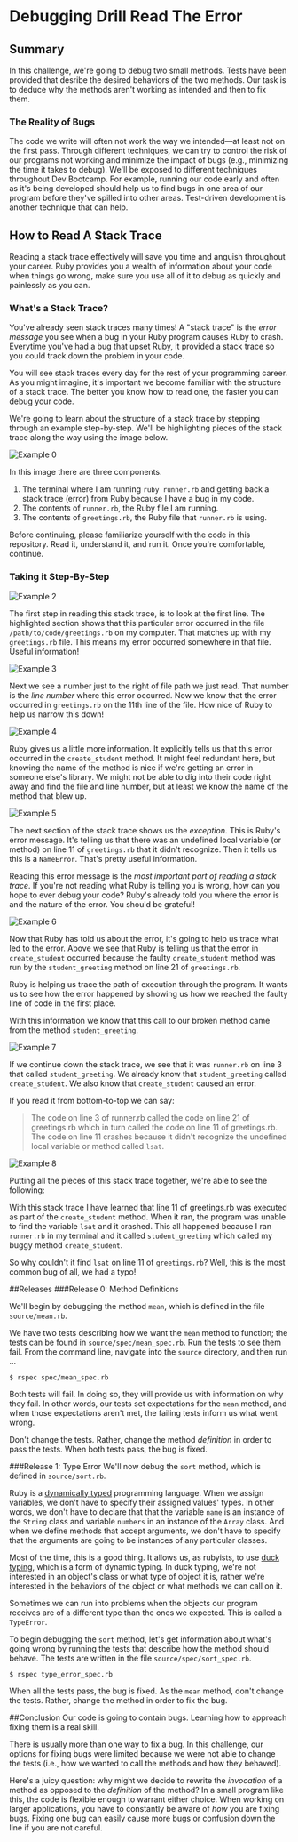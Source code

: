 # Debugging Drill Read The Error

## Summary
In this challenge, we're going to debug two small methods.  Tests have been provided that desribe the desired behaviors of the two methods.  Our task is to deduce why the methods aren't working as intended and then to fix them.

### The Reality of Bugs
The code we write will often not work the way we intended—at least not on the first pass.  Through different techniques, we can try to control the risk of our programs not working and minimize the impact of bugs (e.g., minimizing the time it takes to debug).  We'll be exposed to different techniques throughout Dev Bootcamp.  For example, running our code early and often as it's being developed should help us to find bugs in one area of our program before they've spilled into other areas.  Test-driven development is another technique that can help.


## How to Read A Stack Trace

Reading a stack trace effectively will save you time and anguish throughout your career. Ruby provides you a wealth of information about your code when things go wrong, make sure you use all of it to debug as quickly and painlessly as you can.

### What's a Stack Trace?
You've already seen stack traces many times!  A "stack trace" is the _error message_ you see when a bug in your Ruby program causes Ruby to crash. Everytime you've had a bug that upset Ruby, it provided a stack trace so you could track down the problem in your code.

You will see stack traces every day for the rest of your programming career. As you might imagine, it's important we become familiar with the structure of a stack trace. The better you know how to read one, the faster you can debug your code.

We're going to learn about the structure of a stack trace by stepping through an example step-by-step. We'll be highlighting pieces of the stack trace along the way using the image below.

![Example 0](./assets/slides/canvas-0.png)

In this image there are three components.

 1. The terminal where I am running `ruby runner.rb` and getting back a stack trace (error) from Ruby because I have a bug in my code.
 2. The contents of `runner.rb`, the Ruby file I am running.
 3. The contents of `greetings.rb`, the Ruby file that `runner.rb` is using.


Before continuing, please familiarize yourself with the code in this repository. Read it, understand it, and run it. Once you're comfortable,  continue.

### Taking it Step-By-Step


![Example 2](./assets/slides/canvas-2.png)

The first step in reading this stack trace, is to look at the first line. The highlighted section shows that this particular error occurred in the file `/path/to/code/greetings.rb` on my computer. That matches up with my `greetings.rb` file. This means my error occurred somewhere in that file. Useful information!

![Example 3](./assets/slides/canvas-3.png)

Next we see a number just to the right of file path we just read. That number is the _line number_ where this error occurred. Now we know that the error occurred in `greetings.rb` on the 11th line of the file. How nice of Ruby to help us narrow this down!

![Example 4](./assets/slides/canvas-4.png)

Ruby gives us a little more information. It explicitly tells us that this error occurred in the `create_student` method. It might feel redundant here, but knowing the name of the method is nice if we're getting an error in someone else's library. We might not be able to dig into their code right away and find the file and line number, but at least we know the name of the method that blew up.

![Example 5](./assets/slides/canvas-5.png)

The next section of the stack trace shows us the _exception_. This is Ruby's error message. It's telling us that there was an undefined local variable (or method) on line 11 of `greetings.rb` that it didn't recognize. Then it tells us this is a `NameError`. That's pretty useful information.

Reading this error message is the _most important part of reading a stack trace_. If you're not reading what Ruby is telling you is wrong, how can you hope to ever debug your code? Ruby's already told you where the error is and the nature of the error. You should be grateful!


![Example 6](./assets/slides/canvas-6.png)


Now that Ruby has told us about the error, it's going to help us trace what led to the error. Above we see that Ruby is telling us that the error in `create_student` occurred because the faulty `create_student` method was run by the `student_greeting` method on line 21 of `greetings.rb`.

Ruby is helping us trace the path of execution through the program. It wants us to see how the error happened by showing us how we reached the faulty line of code in the first place.

With this information we know that this call to our broken method came from the method `student_greeting`.

![Example 7](./assets/slides/canvas-7.png)

If we continue down the stack trace, we see that it was `runner.rb` on line 3 that called `student_greeting`. We already know that `student_greeting` called `create_student`. We also know that `create_student` caused an error.

If you read it from bottom-to-top we can say:

> The code on line 3 of runner.rb called the code on line 21 of greetings.rb which in turn called the code on line 11 of greetings.rb. The code on line 11 crashes because it didn't recognize the undefined local variable or method called `lsat`.


![Example 8](./assets/slides/canvas-8.png)

Putting all the pieces of this stack trace together, we're able to see the following:

With this stack trace I have learned that line 11 of greetings.rb was executed as part of the `create_student` method. When it ran, the program was unable to find the variable `lsat` and it crashed. This all happened because I ran `runner.rb` in my terminal and it called `student_greeting` which called my buggy method `create_student`.

So why couldn't it find `lsat` on line 11 of `greetings.rb`? Well, this is the most common bug of all, we had a typo!

##Releases
###Release 0: Method Definitions

We'll begin by debugging the method `mean`, which is defined in the file `source/mean.rb`.

We have two tests describing how we want the `mean` method to function; the tests can be found in `source/spec/mean_spec.rb`. Run the tests to see them fail.  From the command line, navigate into the `source` directory, and then run ...

```
$ rspec spec/mean_spec.rb
```

Both tests will fail.  In doing so, they will provide us with information on why they fail.  In other words, our tests set expectations for the `mean` method, and when those expectations aren't met, the failing tests inform us what went wrong.

Don't change the tests.  Rather, change the method *definition* in order to pass the tests.  When both tests pass, the bug is fixed.


###Release 1: Type Error
We'll now debug the `sort` method, which is defined in `source/sort.rb`.

Ruby is a [dynamically typed](http://en.wikipedia.org/wiki/Type_system#Dynamic_typing) programming language.  When we assign variables, we don't have to specify their assigned values' types.  In other words, we don't have to declare that that the variable `name` is an instance of the `String` class and variable `numbers` in an instance of the `Array` class.  And when we define methods that accept arguments, we don't have to specify that the arguments are going to be instances of any particular classes.

Most of the time, this is a good thing.  It allows us, as rubyists, to use [duck typing](http://en.wikipedia.org/wiki/Duck_typing#In_Ruby), which is a form of dynamic typing.  In duck typing, we're not interested in an object's class or what type of object it is, rather we're interested in the behaviors of the object or what methods we can call on it.

Sometimes we can run into problems when the objects our program receives are of a different type than the ones we expected. This is called a `TypeError`.

To begin debugging the `sort` method, let's get information about what's going wrong by running the tests that describe how the method should behave.  The tests are written in the file `source/spec/sort_spec.rb`.

```
$ rspec type_error_spec.rb
```

When all the tests pass, the bug is fixed. As the `mean` method, don't change the tests.  Rather, change the method in order to fix the bug.


##Conclusion
Our code is going to contain bugs.  Learning how to approach fixing them is a real skill.

There is usually more than one way to fix a bug.  In this challenge, our options for fixing bugs were limited because we were not able to change the tests (i.e., how we wanted to call the methods and how they behaved).

Here's a juicy question: why might we decide to rewrite the *invocation* of a method as opposed to the *definition* of the method?  In a small program like this, the code is flexible enough to warrant either choice. When working on larger applications, you have to constantly be aware of *how* you are fixing bugs. Fixing one bug can easily cause more bugs or confusion down the line if you are not careful.


